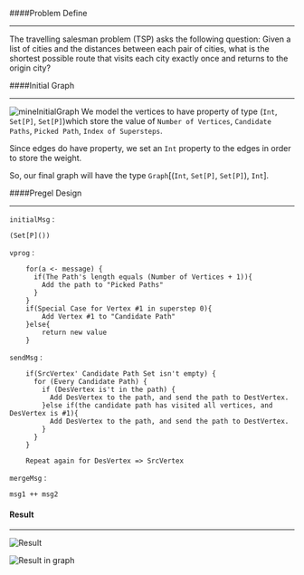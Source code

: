 ####Problem Define

***

The travelling salesman problem (TSP) asks the following question: Given a list of cities and the distances between each pair of cities, what is the shortest possible route that visits each city exactly once and returns to the origin city?
	
####Initial Graph

***

![mineInitialGraph](http://i.imgur.com/1kJ5mRY.png)
We model the vertices to have property of type (`Int`,  `Set[P]`,  `Set[P]`)which store the value of `Number of Vertices`, `Candidate Paths`, `Picked Path`, `Index of Supersteps`.

Since edges do have property, we set an `Int` property to the edges in order to store the weight.

So, our final graph will have the type `Graph`[(`Int`,  `Set[P]`,  `Set[P]`), `Int`]. 



####Pregel Design

***


`initialMsg` : 

	(Set[P]())

`vprog` : 

        for(a <- message) {
          if(The Path's length equals (Number of Vertices + 1)){
            Add the path to "Picked Paths"
          }
        }
        if(Special Case for Vertex #1 in superstep 0){
          	Add Vertex #1 to "Candidate Path"
        }else{
          	return new value
        }


`sendMsg` :

        if(SrcVertex' Candidate Path Set isn't empty) {
          for (Every Candidate Path) {
            if (DesVertex is't in the path) {
              Add DesVertex to the path, and send the path to DestVertex.
            }else if(the candidate path has visited all vertices, and DesVertex is #1){
              Add DesVertex to the path, and send the path to DestVertex.
            }
          }
        }
        
        Repeat again for DesVertex => SrcVertex


`mergeMsg` :
	
	msg1 ++ msg2
    

#### Result

***

![Result](http://i.imgur.com/cjWzlHS.png)


![Result in graph](http://i.imgur.com/g7ylXg1.png)



